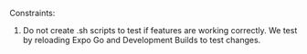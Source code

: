 
Constraints: 
1. Do not create .sh scripts to test if features are working correctly. We test by reloading Expo Go and Development Builds to test changes.
